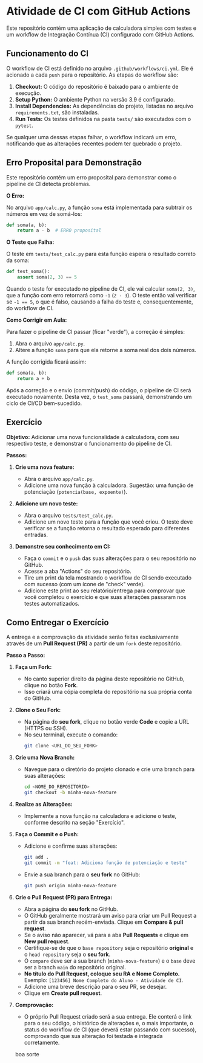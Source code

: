 # Atividade de CI com GitHub Actions

Este repositório contém uma aplicação de calculadora simples com testes e um workflow de Integração Contínua (CI) configurado com GitHub Actions.

## Funcionamento do CI

O workflow de CI está definido no arquivo `.github/workflows/ci.yml`. Ele é acionado a cada `push` para o repositório. As etapas do workflow são:

1.  **Checkout:** O código do repositório é baixado para o ambiente de execução.
2.  **Setup Python:** O ambiente Python na versão 3.9 é configurado.
3.  **Install Dependencies:** As dependências do projeto, listadas no arquivo `requirements.txt`, são instaladas.
4.  **Run Tests:** Os testes definidos na pasta `tests/` são executados com o `pytest`.

Se qualquer uma dessas etapas falhar, o workflow indicará um erro, notificando que as alterações recentes podem ter quebrado o projeto.

## Erro Proposital para Demonstração

Este repositório contém um erro proposital para demonstrar como o pipeline de CI detecta problemas.

**O Erro:**

No arquivo `app/calc.py`, a função `soma` está implementada para subtrair os números em vez de somá-los:

```python
def soma(a, b):
    return a - b  # ERRO proposital
```

**O Teste que Falha:**

O teste em `tests/test_calc.py` para esta função espera o resultado correto da soma:

```python
def test_soma():
    assert soma(2, 3) == 5
```

Quando o teste for executado no pipeline de CI, ele vai calcular `soma(2, 3)`, que a função com erro retornará como `-1` (`2 - 3`). O teste então vai verificar se `-1 == 5`, o que é falso, causando a falha do teste e, consequentemente, do workflow de CI.

**Como Corrigir em Aula:**

Para fazer o pipeline de CI passar (ficar "verde"), a correção é simples:

1.  Abra o arquivo `app/calc.py`.
2.  Altere a função `soma` para que ela retorne a soma real dos dois números.

A função corrigida ficará assim:

```python
def soma(a, b):
    return a + b
```

Após a correção e o envio (commit/push) do código, o pipeline de CI será executado novamente. Desta vez, o `test_soma` passará, demonstrando um ciclo de CI/CD bem-sucedido.


## Exercício

**Objetivo:** Adicionar uma nova funcionalidade à calculadora, com seu respectivo teste, e demonstrar o funcionamento do pipeline de CI.

**Passos:**

1.  **Crie uma nova feature:**
    *   Abra o arquivo `app/calc.py`.
    *   Adicione uma nova função à calculadora. Sugestão: uma função de potenciação (`potencia(base, expoente)`).

2.  **Adicione um novo teste:**
    *   Abra o arquivo `tests/test_calc.py`.
    *   Adicione um novo teste para a função que você criou. O teste deve verificar se a função retorna o resultado esperado para diferentes entradas.

3.  **Demonstre seu conhecimento em CI:**
    *   Faça o `commit` e o `push` das suas alterações para o seu repositório no GitHub.
    *   Acesse a aba "Actions" do seu repositório.
    *   Tire um print da tela mostrando o workflow de CI sendo executado com sucesso (com um ícone de "check" verde).
    *   Adicione este print ao seu relatório/entrega para comprovar que você completou o exercício e que suas alterações passaram nos testes automatizados.

## Como Entregar o Exercício

A entrega e a comprovação da atividade serão feitas exclusivamente através de um **Pull Request (PR)** a partir de um `fork` deste repositório.

**Passo a Passo:**

1.  **Faça um Fork:**
    *   No canto superior direito da página deste repositório no GitHub, clique no botão **Fork**.
    *   Isso criará uma cópia completa do repositório na sua própria conta do GitHub.

2.  **Clone o Seu Fork:**
    *   Na página do **seu fork**, clique no botão verde **Code** e copie a URL (HTTPS ou SSH).
    *   No seu terminal, execute o comando:
        ```bash
        git clone <URL_DO_SEU_FORK>
        ```

3.  **Crie uma Nova Branch:**
    *   Navegue para o diretório do projeto clonado e crie uma branch para suas alterações:
        ```bash
        cd <NOME_DO_REPOSITORIO>
        git checkout -b minha-nova-feature
        ```

4.  **Realize as Alterações:**
    *   Implemente a nova função na calculadora e adicione o teste, conforme descrito na seção "Exercício".

5.  **Faça o Commit e o Push:**
    *   Adicione e confirme suas alterações:
        ```bash
        git add .
        git commit -m "feat: Adiciona função de potenciação e teste"
        ```
    *   Envie a sua branch para o **seu fork** no GitHub:
        ```bash
        git push origin minha-nova-feature
        ```

6.  **Crie o Pull Request (PR) para Entrega:**
    *   Abra a página do **seu fork** no GitHub.
    *   O GitHub geralmente mostrará um aviso para criar um Pull Request a partir da sua branch recém-enviada. Clique em **Compare & pull request**.
    *   Se o aviso não aparecer, vá para a aba **Pull Requests** e clique em **New pull request**.
    *   Certifique-se de que o `base repository` seja o repositório **original** e o `head repository` seja o **seu fork**.
    *   O `compare` deve ser a sua branch (`minha-nova-feature`) e o `base` deve ser a branch `main` do repositório original.
    *   **No título do Pull Request, coloque seu RA e Nome Completo.** Exemplo: `[123456] Nome Completo do Aluno - Atividade de CI`.
    *   Adicione uma breve descrição para o seu PR, se desejar.
    *   Clique em **Create pull request**.

7.  **Comprovação:**
    *   O próprio Pull Request criado será a sua entrega. Ele conterá o link para o seu código, o histórico de alterações e, o mais importante, o status do workflow de CI (que deverá estar passando com sucesso), comprovando que sua alteração foi testada e integrada corretamente.

    boa sorte
    